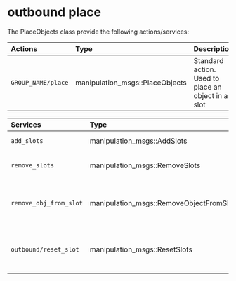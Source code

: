 # outbound place #

The PlaceObjects class provide the following actions/services:
 
| Actions | Type | Description | 
|:--- | :----  | :------------------ | 
| `GROUP_NAME/place` | manipulation_msgs::PlaceObjects | Standard action. Used to place an object in a slot |


| Services | Type | Description | 
|:--- | :----  | :------------------ | 
| `add_slots` | manipulation_msgs::AddSlots | To add a list of slots |
| `remove_slots` | manipulation_msgs::RemoveSlots | To remove a list of slots |
| `remove_obj_from_slot` | manipulation_msgs::RemoveObjectFromSlot | To remove a single object from a specific slot  |
| `outbound/reset_slot` | manipulation_msgs::ResetSlots | To reset a list of slots from the objects contained |

